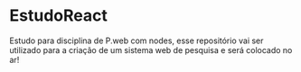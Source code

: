# EstudoReact
Estudo para disciplina de P.web com nodes, esse repositório vai ser utilizado para a criação de um sistema web de pesquisa e será colocado no ar!
